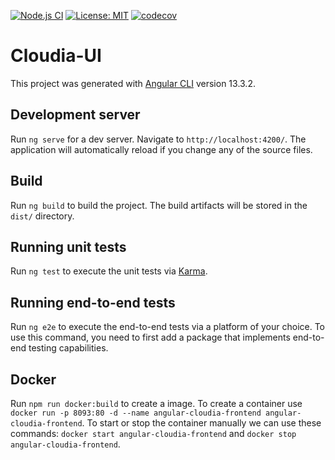 [![Node.js CI](https://github.com/schneidermichael/cloudia-ui/actions/workflows/node.yml/badge.svg)](https://github.com/schneidermichael/cloudia-ui/actions/workflows/node.yml)
 [![License: MIT](https://img.shields.io/badge/License-MIT-yellow.svg)](https://opensource.org/licenses/MIT)
[![codecov](https://codecov.io/gh/schneidermichael/cloudia-ui/branch/main/graph/badge.svg?token=AZY7ANS2F4)](https://codecov.io/gh/schneidermichael/cloudia-ui)
# Cloudia-UI

This project was generated with [Angular CLI](https://github.com/angular/angular-cli) version 13.3.2.

## Development server

Run `ng serve` for a dev server. Navigate to `http://localhost:4200/`. The application will automatically reload if you change any of the source files.

## Build

Run `ng build` to build the project. The build artifacts will be stored in the `dist/` directory.

## Running unit tests

Run `ng test` to execute the unit tests via [Karma](https://karma-runner.github.io).

## Running end-to-end tests

Run `ng e2e` to execute the end-to-end tests via a platform of your choice. To use this command, you need to first add a package that implements end-to-end testing capabilities.

## Docker

Run `npm run docker:build` to create a image. To create a container use `docker run -p 8093:80 -d --name angular-cloudia-frontend angular-cloudia-frontend`. To start or stop the container manually we can use these commands: `docker start angular-cloudia-frontend` and `docker stop angular-cloudia-frontend`.
